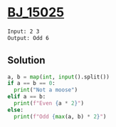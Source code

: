 # [BJ_15025](https://acmicpc.net/problem/15025)



```txt
Input: 2 3
Output: Odd 6
```

## Solution

```py
a, b = map(int, input().split())
if a == b == 0:
  print("Not a moose")
elif a == b:
  print(f"Even {a * 2}")
else:
  print(f"Odd {max(a, b) * 2}")
```
